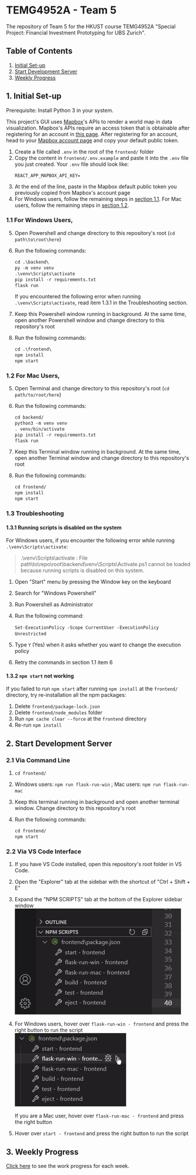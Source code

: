# TEMG4952A - Team 5

The repository of Team 5 for the HKUST course TEMG4952A "Special Project: Financial Investment Prototyping for UBS Zurich".

## Table of Contents

1. [Initial Set-up](#1-initial-set-up)
2. [Start Development Server](#2-start-development-server)
3. [Weekly Progress](#3-weekly-progress)

## 1. Initial Set-up

Prerequisite: Install Python 3 in your system.

This project's GUI uses [Mapbox](https://www.mapbox.com/maps/)'s APIs to render a world map in data visualization. Mapbox's APIs require an access token that is obtainable after registering for an account in [this page](https://account.mapbox.com/auth/signup/). After registering for an account, head to your [Mapbox account page](https://account.mapbox.com/) and copy your default public token.

1. Create a file called `.env` in the root of the `frontend/` folder
2. Copy the content in `frontend/.env.example` and paste it into the `.env` file you just created. Your `.env` file should look like:
   ```
   REACT_APP_MAPBOX_API_KEY=
   ```
3. At the end of the line, paste in the Mapbox default public token you previously copied from Mapbox's account page
4. For Windows users, follow the remaining steps in [section 1.1](#11-for-windows-users). For Mac users, follow the remaining steps in [section 1.2](#12-for-mac-users).

### 1.1 For Windows Users,

5. Open Powershell and change directory to this repository's root (`cd path\to\root\here`)
6. Run the following commands:

   ```
   cd .\backend\
   py -m venv venv
   .\venv\Scripts\activate
   pip install -r requirements.txt
   flask run
   ```

   If you encountered the following error when running `.\venv\Scripts\activate`, read item 1.3.1 in the Troubleshooting section.

7. Keep this Powershell window running in background. At the same time, open another Powershell window and change directory to this repository's root
8. Run the following commands:

   ```
   cd .\frontend\
   npm install
   npm start
   ```

### 1.2 For Mac Users,

5. Open Terminal and change directory to this repository's root (`cd path/to/root/here`)
6. Run the following commands:

   ```
   cd backend/
   python3 -m venv venv
   . venv/bin/activate
   pip install -r requirements.txt
   flask run
   ```

7. Keep this Terminal window running in background. At the same time, open another Terminal window and change directory to this repository's root
8. Run the following commands:

   ```
   cd frontend/
   npm install
   npm start
   ```

### 1.3 Troubleshooting

#### 1.3.1 Running scripts is disabled on the system

For Windows users, if you encounter the following error while running `.\venv\Scripts\activate`:

> .\venv\Scripts\activate : File path\to\repo\root\backend\venv\Scripts\Activate.ps1 cannot be loaded because running scripts is disabled on this system.

1. Open "Start" menu by pressing the Window key on the keyboard
2. Search for "Windows Powershell"
3. Run Powershell as Administrator
4. Run the following command:

   `Set-ExecutionPolicy -Scope CurrentUser -ExecutionPolicy Unrestricted`

5. Type `Y` (Yes) when it asks whether you want to change the execution policy
6. Retry the commands in section 1.1 item 6

#### 1.3.2 `npm start` not working

If you failed to run `npm start` after running `npm install` at the `frontend/` directory, try re-installation all the npm packages:

1. Delete `frontend/package-lock.json`
2. Delete `frontend/node_modules` folder
3. Run `npm cache clear --force` at the `frontend` directory
4. Re-run `npm install`

## 2. Start Development Server

### 2.1 Via Command Line

1. `cd frontend/`
2. Windows users: `npm run flask-run-win` ; Mac users: `npm run flask-run-mac`
3. Keep this terminal running in background and open another terminal window. Change directory to this repository's root
4. Run the following commands:

   ```
   cd frontend/
   npm start
   ```

### 2.2 Via VS Code Interface

1. If you have VS Code installed, open this repository's root folder in VS Code.
2. Open the "Explorer" tab at the sidebar with the shortcut of "Ctrl + Shift + E"
3. Expand the "NPM SCRIPTS" tab at the bottom of the Explorer sidebar window
   <br />
   ![npm scripts](./pics/vs_code_npm_scripts.png)
4. For Windows users, hover over `flask-run-win - frontend` and press the right button to run the script
   <br />
   ![npm run flask-run-win](./pics/vs_code_click_flask-run-win.png)

   If you are a Mac user, hover over `flask-run-mac - frontend` and press the right button

5. Hover over `start - frontend` and press the right button to run the script

## 3. Weekly Progress

[Click here](./WeeklyProgress.md) to see the work progress for each week.
